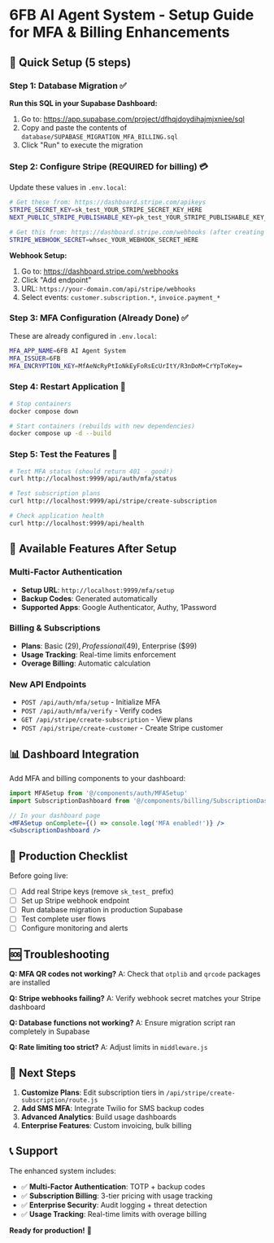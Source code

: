 # 6FB AI Agent System - Setup Guide for MFA & Billing Enhancements

## 🚀 Quick Setup (5 steps)

### Step 1: Database Migration ✅
**Run this SQL in your Supabase Dashboard:**
1. Go to: https://app.supabase.com/project/dfhqjdoydihajmjxniee/sql
2. Copy and paste the contents of `database/SUPABASE_MIGRATION_MFA_BILLING.sql`
3. Click "Run" to execute the migration

### Step 2: Configure Stripe (REQUIRED for billing) 💳
Update these values in `.env.local`:

```bash
# Get these from: https://dashboard.stripe.com/apikeys
STRIPE_SECRET_KEY=sk_test_YOUR_STRIPE_SECRET_KEY_HERE
NEXT_PUBLIC_STRIPE_PUBLISHABLE_KEY=pk_test_YOUR_STRIPE_PUBLISHABLE_KEY_HERE

# Get this from: https://dashboard.stripe.com/webhooks (after creating webhook)
STRIPE_WEBHOOK_SECRET=whsec_YOUR_WEBHOOK_SECRET_HERE
```

**Webhook Setup:**
1. Go to: https://dashboard.stripe.com/webhooks
2. Click "Add endpoint"
3. URL: `https://your-domain.com/api/stripe/webhooks`
4. Select events: `customer.subscription.*`, `invoice.payment_*`

### Step 3: MFA Configuration (Already Done) ✅
These are already configured in `.env.local`:
```bash
MFA_APP_NAME=6FB AI Agent System
MFA_ISSUER=6FB
MFA_ENCRYPTION_KEY=MfAeNcRyPtIoNkEyFoRsEcUrItY/R3nDoM+CrYpToKey=
```

### Step 4: Restart Application 🔄
```bash
# Stop containers
docker compose down

# Start containers (rebuilds with new dependencies)
docker compose up -d --build
```

### Step 5: Test the Features 🧪
```bash
# Test MFA status (should return 401 - good!)
curl http://localhost:9999/api/auth/mfa/status

# Test subscription plans
curl http://localhost:9999/api/stripe/create-subscription

# Check application health
curl http://localhost:9999/api/health
```

## 🔧 Available Features After Setup

### Multi-Factor Authentication
- **Setup URL**: `http://localhost:9999/mfa/setup`
- **Backup Codes**: Generated automatically 
- **Supported Apps**: Google Authenticator, Authy, 1Password

### Billing & Subscriptions
- **Plans**: Basic ($29), Professional ($49), Enterprise ($99)
- **Usage Tracking**: Real-time limits enforcement
- **Overage Billing**: Automatic calculation

### New API Endpoints
- `POST /api/auth/mfa/setup` - Initialize MFA
- `POST /api/auth/mfa/verify` - Verify codes
- `GET /api/stripe/create-subscription` - View plans
- `POST /api/stripe/create-customer` - Create Stripe customer

## 📊 Dashboard Integration

Add MFA and billing components to your dashboard:

```jsx
import MFASetup from '@/components/auth/MFASetup'
import SubscriptionDashboard from '@/components/billing/SubscriptionDashboard'

// In your dashboard page
<MFASetup onComplete={() => console.log('MFA enabled!')} />
<SubscriptionDashboard />
```

## 🚨 Production Checklist

Before going live:
- [ ] Add real Stripe keys (remove `sk_test_` prefix)
- [ ] Set up Stripe webhook endpoint
- [ ] Run database migration in production Supabase
- [ ] Test complete user flows
- [ ] Configure monitoring and alerts

## 🆘 Troubleshooting

**Q: MFA QR codes not working?**
A: Check that `otplib` and `qrcode` packages are installed

**Q: Stripe webhooks failing?**
A: Verify webhook secret matches your Stripe dashboard

**Q: Database functions not working?**
A: Ensure migration script ran completely in Supabase

**Q: Rate limiting too strict?**
A: Adjust limits in `middleware.js`

## 🎯 Next Steps

1. **Customize Plans**: Edit subscription tiers in `/api/stripe/create-subscription/route.js`
2. **Add SMS MFA**: Integrate Twilio for SMS backup codes
3. **Advanced Analytics**: Build usage dashboards
4. **Enterprise Features**: Custom invoicing, bulk billing

## 📞 Support

The enhanced system includes:
- ✅ **Multi-Factor Authentication**: TOTP + backup codes
- ✅ **Subscription Billing**: 3-tier pricing with usage tracking  
- ✅ **Enterprise Security**: Audit logging + threat detection
- ✅ **Usage Tracking**: Real-time limits with overage billing

**Ready for production!** 🚀